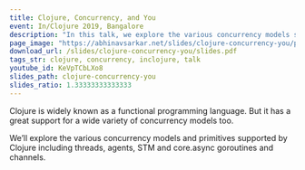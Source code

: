 ```yaml
---
title: Clojure, Concurrency, and You
event: In/Clojure 2019, Bangalore
description: "In this talk, we explore the various concurrency models supported by Clojure including threads, agents, STM and core.async"
page_image: "https://abhinavsarkar.net/slides/clojure-concurrency-you/page.png"
download_url: /slides/clojure-concurrency-you/slides.pdf
tags_str: clojure, concurrency, inclojure, talk
youtube_id: KeVpTCbLXo8
slides_path: clojure-concurrency-you
slides_ratio: 1.33333333333333
---
```

Clojure is widely known as a functional programming language. But it has a great support for a wide variety of concurrency models too.

We’ll explore the various concurrency models and primitives supported by Clojure including threads, agents, STM and core.async goroutines and channels.
